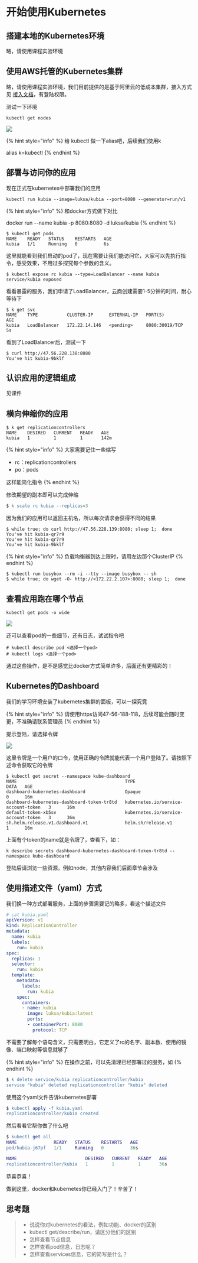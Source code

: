 # 开始使用Kubernetes

## 搭建本地的Kubernetes环境

略，请使用课程实验环境

## 使用AWS托管的Kubernetes集群

略，请使用课程实验环境，我们目前提供的是基于阿里云的低成本集群，接入方式见 [接入文档](http://confluence.mobvista.com/pages/viewpage.action?pageId=30369001)，有登陆权限。

测试一下环境

```text
kubectl get nodes
```

![](../../../.gitbook/assets/image%20%2844%29.png)

{% hint style="info" %}
给 kubectl 做一下alias吧，后续我们使用k

alias k=kubectl
{% endhint %}

## 部署与访问你的应用

现在正式在kubernetes中部署我们的应用

```text
kubectl run kubia --image=luksa/kubia --port=8080 --generator=run/v1
```

{% hint style="info" %}
和docker方式做下对比

docker run --name kubia -p 8080:8080 -d luksa/kubia
{% endhint %}

```text
$ kubectl get pods
NAME    READY   STATUS    RESTARTS   AGE
kubia   1/1     Running   0          6s
```

这里就能看到我们启动的pod了，现在需要让我们能访问它，大家可以先执行指令，感受效果，不用过多探究每个参数的含义。

```text
$ kubectl expose rc kubia --type=LoadBalancer --name kubia
service/kubia exposed
```

看看暴露的服务，我们申请了LoadBalancer，云商创建需要1-5分钟的时间，耐心等待下

```text
$ k get svc
NAME    TYPE           CLUSTER-IP      EXTERNAL-IP   PORT(S)          AGE
kubia   LoadBalancer   172.22.14.146   <pending>     8080:30019/TCP   5s
```

看到了LoadBalancer后，测试一下

```text
$ curl http://47.56.228.138:8080
You've hit kubia-9bklf
```

## 认识应用的逻辑组成

见课件

## 横向伸缩你的应用

```text
$ k get replicationcontrollers
NAME    DESIRED   CURRENT   READY   AGE
kubia   1         1         1       142m
```

{% hint style="info" %}
大家需要记住一些缩写

* rc：replicationcontrollers
* po：pods

这样能简化指令
{% endhint %}

修改期望的副本即可以完成伸缩

```erlang
$ k scale rc kubia --replicas=3
```

因为我们的应用可以返回主机名，所以每次请求会获得不同的结果

```text
$ while true; do curl http://47.56.228.139:8080; sleep 1;  done
You've hit kubia-qr7r9
You've hit kubia-qr7r9
You've hit kubia-9bklf
```

{% hint style="info" %}
负载均衡器到达上限时，请用左边那个ClusterIP
{% endhint %}

```text
$ kubectl run busybox --rm -i --tty --image busybox -- sh
$ while true; do wget -O- http://<172.22.2.107>:8080; sleep 1;  done
```

## 查看应用跑在哪个节点

```text
kubectl get pods -o wide
```

![](../../../.gitbook/assets/image%20%2814%29.png)

还可以查看pod的一些细节，还有日志，试试指令吧

```text
# kubectl describe pod <选择一个pod>
# kubectl logs <选择一个pod>
```

通过这些操作，是不是感觉比docker方式简单许多，后面还有更精彩的！

## Kubernetes的Dashboard

我们的学习环境安装了kubernetes集群的面板，可以一探究竟

{% hint style="info" %}
请使用https访问47-56-188-118，后续可能会随时变更，不准确请联系管理员
{% endhint %}

提示登陆，请选择令牌

![](../../../.gitbook/assets/image%20%2848%29.png)

这里令牌是一个用户的口令，使用正确的令牌就能代表一个用户登陆了。请按照下述命令获取它的令牌

```text
$ kubectl get secret --namespace kube-dashboard
NAME                                         TYPE                                  DATA   AGE
dashboard-kubernetes-dashboard               Opaque                                0      16m
dashboard-kubernetes-dashboard-token-tr8td   kubernetes.io/service-account-token   3      16m
default-token-xb5sv                          kubernetes.io/service-account-token   3      36m
sh.helm.release.v1.dashboard.v1              helm.sh/release.v1                    1      16m
```

上面有个token的name就是令牌了，查看下，如：

```text
k describe secrets dashboard-kubernetes-dashboard-token-tr8td --namespace kube-dashboard
```

登陆后请浏览一些资源，例如node，其他内容我们后面章节会涉及

## 使用描述文件（yaml）方式

我们换一种方式部署服务，上面的步骤需要记的略多，看这个描述文件

```yaml
# cat kubia.yaml
apiVersion: v1
kind: ReplicationController
metadata:
  name: kubia
  labels:
    run: kubia
spec:
  replicas: 1
  selector:
    run: kubia
  template:
    metadata:
      labels:
        run: kubia
    spec:
      containers:
      - name: kubia
        image: luksa/kubia:latest
        ports:
        - containerPort: 8080
          protocol: TCP
```

不需要了解每个语句含义，只需要明白，它定义了rc的名字、副本数、使用的镜像、端口映射等信息就够了

{% hint style="info" %}
在操作之前，可以先清理已经部署过的服务，如
{% endhint %}

```erlang
$ k delete service/kubia replicationcontroller/kubia
service "kubia" deleted replicationcontroller "kubia" deleted
```

使用这个yaml文件告诉kubernetes部署

```erlang
$ kubectl apply -f kubia.yaml
replicationcontroller/kubia created
```

然后看看它帮你做了什么吧

```erlang
$ kubectl get all
NAME              READY   STATUS    RESTARTS   AGE
pod/kubia-j67pf   1/1     Running   0          36s

NAME                          DESIRED   CURRENT   READY   AGE
replicationcontroller/kubia   1         1         1       36s
```

恭喜恭喜！

做到这里，docker和kubernetes你已经入门了！辛苦了！

## 思考题

> * 说说你对kubernetes的看法，例如功能、docker的区别
> * kubectl get/describe/run，请区分他们的区别
> * 怎样查看节点信息
> * 怎样查看pod信息，日志呢？
> * 怎样查看services信息，它的简写是什么？

